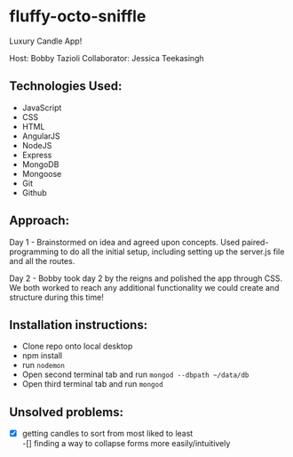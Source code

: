 # fluffy-octo-sniffle

Luxury Candle App!

Host: Bobby Tazioli
Collaborator: Jessica Teekasingh

## Technologies Used:
* JavaScript  
* CSS  
* HTML  
* AngularJS   
* NodeJS  
* Express  
* MongoDB  
* Mongoose  
* Git  
* Github  

## Approach:
Day 1 -
Brainstormed on idea and agreed upon concepts. Used paired-programming to do all the initial setup, including setting up the server.js file and all the routes.

Day 2 -
Bobby took day 2 by the reigns and polished the app through CSS. We both worked to reach any additional functionality we could create and structure during this time!


## Installation instructions:
* Clone repo onto local desktop  
* npm install
* run ```nodemon```  
* Open second terminal tab and run ```mongod --dbpath ~/data/db```  
* Open third terminal tab and run ```mongod```



## Unsolved problems:
-[x] getting candles to sort from most liked to least  
-[] finding a way to collapse forms more easily/intuitively
